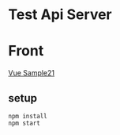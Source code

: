 # Test Api Server

# Front
[Vue Sample21](https://github.com/Chung10Kr/vueSample21)

## setup
```
npm install
npm start
```